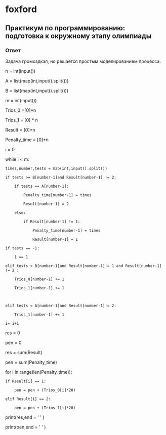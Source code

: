 # foxford
## Практикум по программированию: подготовка к окружному этапу олимпиады ##
### Ответ ###
Задача громоздкая, но решается простым моделированием процесса.

n = int(input())

A = list(map(int,input().split()))

B = list(map(int,input().split()))

m = int(input())

Trios_0 =[0]*n

Trios_1 = [0] * n

Result = [0]*n

Penalty_time = [0]*n

i = 0

while i < m:

    times,number,tests = map(int,input().split())

    if tests >= B[number-1]and Result[number-1] != 2:

        if tests == A[number-1]:                      

            Penalty_time[number-1] = times 

            Result[number-1] = 2                        

        else:

            if Result[number-1] != 1:                

                Penalty_time[number-1] = times

                Result[number-1] = 1

    if tests == -1:

        1 == 1

    elif tests < B[number-1]and Result[number-1]!= 1 and Result[number-1] != 2 :

        Trios_0[number-1] += 1

        Trios_1[number-1] += 1

        

    elif tests < A[number-1]and Result[number-1]!= 2:

        Trios_1[number-1] += 1                

    i= i+1

res = 0

pen = 0

res = sum(Result)

pen = sum(Penalty_time)

for i in range(len(Penalty_time)):

    if Result[i] == 1:

        pen = pen + (Trios_0[i]*20)

    elif Result[i] == 2:

        pen = pen + (Trios_1[i]*20)

print(res,end = ' ' )

print(pen,end = ' ' )

 